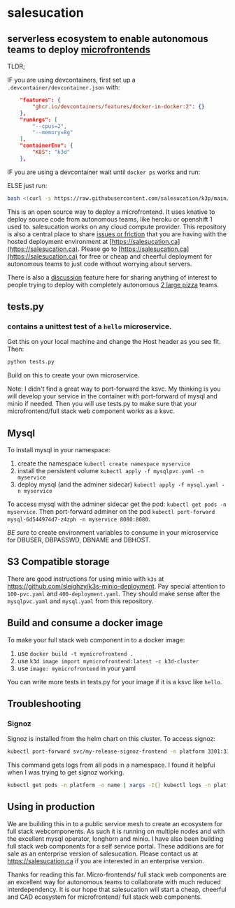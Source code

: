 # salesucation

## serverless ecosystem to enable autonomous teams to deploy [microfrontends](https://martinfowler.com/articles/micro-frontends.html)

TLDR;

IF you are using devcontainers, first set up a `.devcontainer/devcontainer.json` with:

```json
	"features": {
		"ghcr.io/devcontainers/features/docker-in-docker:2": {}
	},
	"runArgs": [
		"--cpus=2",
		"--memory=8g"
	],
	"containerEnv": {
		"K8S": "k3d"
	},

```
IF you are using a devcontainer wait until `docker ps` works and run:

ELSE just run:

```bash
bash <(curl -s https://raw.githubusercontent.com/salesucation/k3p/main/k3p)
```

This is an open source way to deploy a microfrontend. It uses knative to deploy source code from autonomous teams, like heroku or openshift 1 used to. salesucation works on any cloud compute provider. This repository is also a central place to share [issues or friction](https://github.com/salesucation/salesucation/issues) that you are having with the hosted deployment environment at [https://salesucation.ca](https://salesucation.ca). Please go to [https://salesucation.ca](https://salesucation.ca) for free or cheap and cheerful deployment for autonomous teams to just code without worrying about servers.

There is also a [discussion](https://github.com/salesucation/salesucation/discussions) feature here for sharing anything of interest to people trying to deploy with completely autonomous [2 large pizza](https://docs.aws.amazon.com/whitepapers/latest/public-sector-cloud-transformation/two-pizza-teams-from-ops-to-devops.html) teams.

## tests.py

### contains a unittest test of a `hello` microservice.

Get this on your local machine and change the Host header as you see fit. Then:

```bash
python tests.py
```
Build on this to create your own microservice.

Note: I didn't find a great way to port-forward the ksvc. My thinking is you will develop your service in the container with port-forward of mysql and minio if needed. Then you will use tests.py to make sure that your microfrontend/full stack web component works as a ksvc.

## Mysql

To install mysql in your namespace:

1. create the namespace `kubectl create namespace myservice`
1. install the persistent volume `kubectl apply -f mysqlpvc.yaml -n myservice`
1. deploy mysql (and the adminer sidecar) `kubectl apply -f mysql.yaml -n myservice`

To access mysql with the adminer sidecar get the pod: `kubectl get pods -n myservice`. Then port-forward adminer on the pod `kubectl port-forward mysql-6d544974d7-z4zph -n myservice 8080:8080`.

*BE sure* to create environment variables to consume in your microservice for DBUSER, DBPASSWD, DBNAME and DBHOST.


## S3 Compatible storage

There are good instructions for using minio with `k3s` at https://github.com/sleighzy/k3s-minio-deployment. Pay special attention to `100-pvc.yaml` and `400-deployment.yaml`. They should make sense after the `mysqlpvc.yaml` and `mysql.yaml` from this repository.

## Build and consume a docker image

To make your full stack web component in to a docker image:

1. use `docker build -t mymicrofrontend .`
1. use `k3d image import mymicrofrontend:latest -c k3d-cluster`
1. use `image: mymicrofrontend` in your yaml

You can write more tests in tests.py for your image if it is a ksvc like `hello`.

## Troubleshooting

### Signoz

Signoz is installed from the helm chart on this cluster. To access signoz:

```bash
kubectl port-forward svc/my-release-signoz-frontend -n platform 3301:3301
```
This command gets logs from all pods in a namespace. I found it helpfui when I was trying to get signoz working.

```bash
kubectl get pods -n platform -o name | xargs -I{} kubectl logs -n platform --all-containers {}
```

## Using in production

We are building this in to a public service mesh to create an ecosystem for full stack webcomponents. As such it is running on multiple nodes and with the excellent mysql operator, longhorn and minio. I have also been building full stack web components for a self service portal. These additions are for sale as an enterprise version of salesucation. Please contact us at https://salesucation.ca if you are interested in an enterprise version.

Thanks for reading this far. Micro-frontends/ full stack web components are an excellent way for autonomous teams to collaborate with much reduced interdependency. It is our hope that salesucation will start a cheap, cheerful and CAD ecosystem for microfrontend/ full stack web components.
